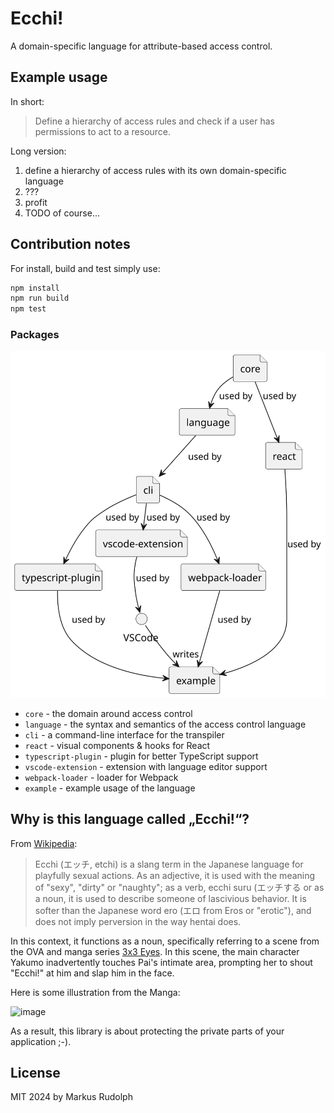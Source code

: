 # Ecchi!

A domain-specific language for attribute-based access control.

## Example usage

In short:

> Define a hierarchy of access rules and check if a user has permissions to act to a resource.

Long version:

1. define a hierarchy of access rules with its own domain-specific language
2. ???
3. profit
4. TODO of course...

## Contribution notes

For install, build and test simply use:

```bash
npm install
npm run build
npm test
```

### Packages

![Dependencies](docs/dependencies.svg)

* `core` - the domain around access control
* `language` - the syntax and semantics of the access control language
* `cli` - a command-line interface for the transpiler
* `react` - visual components & hooks for React
* `typescript-plugin` - plugin for better TypeScript support
* `vscode-extension` - extension with language editor support
* `webpack-loader` - loader for Webpack
* `example` - example usage of the language

## Why is this language called „Ecchi!“?

From [Wikipedia](https://en.wikipedia.org/wiki/Ecchi):

> Ecchi (エッチ, etchi) is a slang term in the Japanese language for playfully sexual actions. As an adjective, it is used with the meaning of "sexy", "dirty" or "naughty"; as a verb, ecchi suru (エッチする or as a noun, it is used to describe someone of lascivious behavior. It is softer than the Japanese word ero (エロ from Eros or "erotic"), and does not imply perversion in the way hentai does.

In this context, it functions as a noun, specifically referring to a scene from the OVA and manga series [3x3 Eyes](https://en.wikipedia.org/wiki/3%C3%973_Eyes). In this scene, the main character Yakumo inadvertently touches Pai's intimate area, prompting her to shout "Ecchi!" at him and slap him in the face.

Here is some illustration from the Manga:

![image](https://github.com/Lotes/ecchi-js/assets/1525964/254a0fbe-a328-4783-a002-b0d2bbdc1c3c)

As a result, this library is about protecting the private parts of your application ;-).

## License

MIT 2024 by Markus Rudolph
